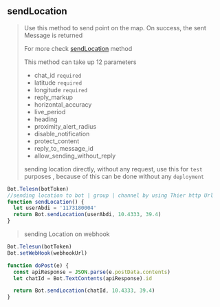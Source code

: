 ## sendLocation

> Use this method to send point on the map. On success, the sent Message is returned
>
> For more check [sendLocation](https://core.telegram.org/bots/api#sendlocation) method
>
> This method can take up 12 parameters
>
> - chat_id `required`
> - latitude `required`
> - longitude `required`
> - reply_markup
> - horizontal_accuracy
> - live_period
> - heading
> - proximity_alert_radius
> - disable_notification
> - protect_content
> - reply_to_message_id
> - allow_sending_without_reply
>
> sending location directly, without any request, use this for `test` purposes , because of this can be done without any `deployment`

```js
Bot.Telesn(botToken)
//sending location to bot | group | channel by using Thier http Url
function sendLocation() {
  let userAbdi = '1173180004'
  return Bot.sendLocation(userAbdi, 10.4333, 39.4)
}
```

> sending Location on webhook

```js
Bot.Telesun(botToken)
Bot.setWebHook(webhookUrl)

function doPost(e) {
  const apiResponse = JSON.parse(e.postData.contents)
  let chatId = Bot.TextContents(apiResponse).id

  return Bot.sendLocation(chatId, 10.4333, 39.4)
}
```
